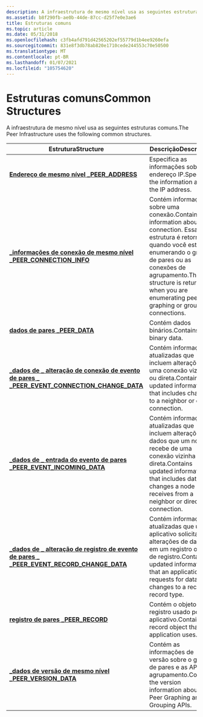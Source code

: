 ```yaml
---
description: A infraestrutura de mesmo nível usa as seguintes estruturas comuns.
ms.assetid: b8f290fb-ae0b-44de-87cc-d25f7e0e3ae6
title: Estruturas comuns
ms.topic: article
ms.date: 05/31/2018
ms.openlocfilehash: c3fb4afd791d42565202ef55779d1b4ee9260efa
ms.sourcegitcommit: 831e8f3db78ab820e1710cede244553c70e50500
ms.translationtype: MT
ms.contentlocale: pt-BR
ms.lasthandoff: 01/07/2021
ms.locfileid: "105754620"
---
```

# <a name="common-structures"></a><span data-ttu-id="ad2c5-103">Estruturas comuns</span><span class="sxs-lookup"><span data-stu-id="ad2c5-103">Common Structures</span></span>

<span data-ttu-id="ad2c5-104">A infraestrutura de mesmo nível usa as seguintes estruturas comuns.</span><span class="sxs-lookup"><span data-stu-id="ad2c5-104">The Peer Infrastructure uses the following common structures.</span></span>



| <span data-ttu-id="ad2c5-105">Estrutura</span><span class="sxs-lookup"><span data-stu-id="ad2c5-105">Structure</span></span>                                                                          | <span data-ttu-id="ad2c5-106">Descrição</span><span class="sxs-lookup"><span data-stu-id="ad2c5-106">Description</span></span>                                                                                                                         |
|------------------------------------------------------------------------------------|-------------------------------------------------------------------------------------------------------------------------------------|
| [<span data-ttu-id="ad2c5-107">**Endereço de mesmo nível \_**</span><span class="sxs-lookup"><span data-stu-id="ad2c5-107">**PEER\_ADDRESS**</span></span>](/windows/desktop/api/P2P/ns-p2p-peer_address)                                              | <span data-ttu-id="ad2c5-108">Especifica as informações sobre o endereço IP.</span><span class="sxs-lookup"><span data-stu-id="ad2c5-108">Specifies the information about the IP address.</span></span>                                                                                     |
| [<span data-ttu-id="ad2c5-109">**\_informações de conexão de mesmo nível \_**</span><span class="sxs-lookup"><span data-stu-id="ad2c5-109">**PEER\_CONNECTION\_INFO**</span></span>](/windows/desktop/api/P2P/ns-p2p-peer_connection_info)                             | <span data-ttu-id="ad2c5-110">Contém informações sobre uma conexão.</span><span class="sxs-lookup"><span data-stu-id="ad2c5-110">Contains information about a connection.</span></span> <span data-ttu-id="ad2c5-111">Essa estrutura é retornada quando você está enumerando o gráfico de pares ou as conexões de agrupamento.</span><span class="sxs-lookup"><span data-stu-id="ad2c5-111">This structure is returned when you are enumerating peer graphing or grouping connections.</span></span> |
| [<span data-ttu-id="ad2c5-112">**dados de pares \_**</span><span class="sxs-lookup"><span data-stu-id="ad2c5-112">**PEER\_DATA**</span></span>](/windows/desktop/api/P2P/ns-p2p-peer_data)                                                    | <span data-ttu-id="ad2c5-113">Contém dados binários.</span><span class="sxs-lookup"><span data-stu-id="ad2c5-113">Contains binary data.</span></span>                                                                                                               |
| [<span data-ttu-id="ad2c5-114">**\_dados de \_ alteração de conexão de evento de pares \_ \_**</span><span class="sxs-lookup"><span data-stu-id="ad2c5-114">**PEER\_EVENT\_CONNECTION\_CHANGE\_DATA**</span></span>](/windows/desktop/api/P2P/ns-p2p-peer_event_connection_change_data) | <span data-ttu-id="ad2c5-115">Contém informações atualizadas que incluem alterações em uma conexão vizinha ou direta.</span><span class="sxs-lookup"><span data-stu-id="ad2c5-115">Contains updated information that includes changes to a neighbor or direct connection.</span></span>                                              |
| [<span data-ttu-id="ad2c5-116">**\_dados de \_ entrada do evento de pares \_**</span><span class="sxs-lookup"><span data-stu-id="ad2c5-116">**PEER\_EVENT\_INCOMING\_DATA**</span></span>](/windows/desktop/api/P2P/ns-p2p-peer_event_incoming_data)                    | <span data-ttu-id="ad2c5-117">Contém informações atualizadas que incluem alterações de dados que um nó recebe de uma conexão vizinha ou direta.</span><span class="sxs-lookup"><span data-stu-id="ad2c5-117">Contains updated information that includes data changes a node receives from a neighbor or direct connection.</span></span>                       |
| [<span data-ttu-id="ad2c5-118">**\_dados de \_ alteração de registro de evento de pares \_ \_**</span><span class="sxs-lookup"><span data-stu-id="ad2c5-118">**PEER\_EVENT\_RECORD\_CHANGE\_DATA**</span></span>](/windows/desktop/api/P2P/ns-p2p-peer_event_record_change_data)         | <span data-ttu-id="ad2c5-119">Contém informações atualizadas que um aplicativo solicita para alterações de dados em um registro ou tipo de registro.</span><span class="sxs-lookup"><span data-stu-id="ad2c5-119">Contains updated information that an application requests for data changes to a record or record type.</span></span>                              |
| [<span data-ttu-id="ad2c5-120">**registro de pares \_**</span><span class="sxs-lookup"><span data-stu-id="ad2c5-120">**PEER\_RECORD**</span></span>](/windows/desktop/api/P2P/ns-p2p-peer_record)                                                | <span data-ttu-id="ad2c5-121">Contém o objeto de registro usado por um aplicativo.</span><span class="sxs-lookup"><span data-stu-id="ad2c5-121">Contains the record object that an application uses.</span></span>                                                                                |
| [<span data-ttu-id="ad2c5-122">**\_dados de versão de mesmo nível \_**</span><span class="sxs-lookup"><span data-stu-id="ad2c5-122">**PEER\_VERSION\_DATA**</span></span>](/windows/desktop/api/P2P/ns-p2p-peer_version_data)                                   | <span data-ttu-id="ad2c5-123">Contém as informações de versão sobre o gráfico de pares e as APIs de agrupamento.</span><span class="sxs-lookup"><span data-stu-id="ad2c5-123">Contains the version information about the Peer Graphing and Grouping APIs.</span></span>                                                         |



 

 

 



